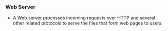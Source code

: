 ### Web Server
* A Web server processes incoming requests over HTTP and several other related protocols to serve the files that form web pages to users.